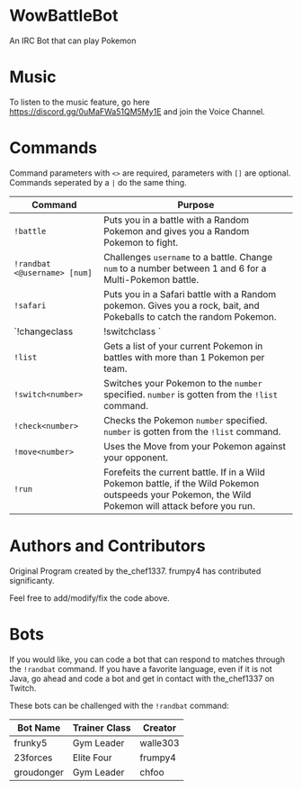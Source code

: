 # WowBattleBot
An IRC Bot that can play Pokemon

# Music
To listen to the music feature, go here https://discord.gg/0uMaFWa51QM5My1E and join the Voice Channel.

# Commands
Command parameters with `<>` are required, parameters with `[]` are optional. Commands seperated by a `|` do the same thing.

| Command  | Purpose |
| ------------- | ------------- |
| `!battle`  | Puts you in a battle with a Random Pokemon and gives you a Random Pokemon to fight.  |
| `!randbat <@username> [num]`  | Challenges `username` to a battle. Change `num` to a number between 1 and 6 for a Multi-Pokemon battle.  |
| `!safari` | Puts you in a Safari battle with a Random pokemon. Gives you a rock, bait, and Pokeballs to catch the random Pokemon. |
| `!changeclass <class> | !switchclass <class>`| Changes your Trainer Class. Cannot be "Gym Leader", "Champion", "Elite Four" or any other protected class.
| `!list` | Gets a list of your current Pokemon in battles with more than 1 Pokemon per team. |
| `!switch<number>` | Switches your Pokemon to the `number` specified. `number` is gotten from the `!list` command. |
| `!check<number>` | Checks the Pokemon `number` specified. `number` is gotten from the `!list` command. |
| `!move<number>` | Uses the Move from your Pokemon against your opponent. |
| `!run` | Forefeits the current battle. If in a Wild Pokemon battle, if the Wild Pokemon outspeeds your Pokemon, the Wild Pokemon will attack before you run.|

# Authors and Contributors

Original Program created by the_chef1337. frumpy4 has contributed significanty.

Feel free to add/modify/fix the code above.

# Bots

If you would like, you can code a bot that can respond to matches through the `!randbat` command. If you have a favorite language, even if it is not Java, go ahead and code a bot and get in contact with the_chef1337 on Twitch.


These bots can be challenged with the `!randbat` command:


| Bot Name | Trainer Class | Creator |
| ------------- | ------------- | ------------- |
| frunky5 | Gym Leader | walle303 |
| 23forces | Elite Four | frumpy4 |
| groudonger | Gym Leader | chfoo |
